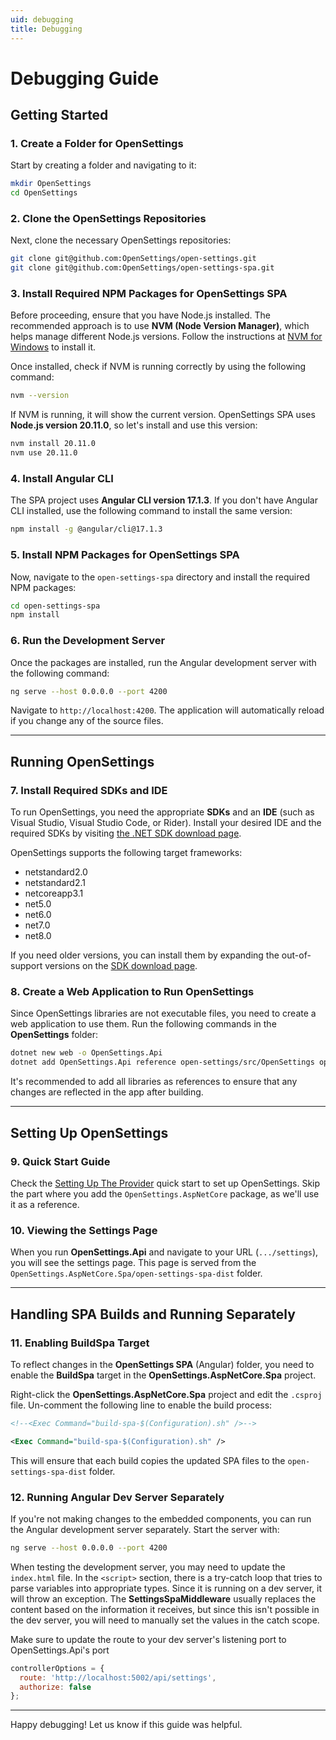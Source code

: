 ```yaml
---
uid: debugging
title: Debugging
---
```


# Debugging Guide

## Getting Started

### 1. Create a Folder for OpenSettings
Start by creating a folder and navigating to it:

```bash
mkdir OpenSettings
cd OpenSettings
```

### 2. Clone the OpenSettings Repositories
Next, clone the necessary OpenSettings repositories:

```bash
git clone git@github.com:OpenSettings/open-settings.git
git clone git@github.com:OpenSettings/open-settings-spa.git
```

### 3. Install Required NPM Packages for OpenSettings SPA
Before proceeding, ensure that you have Node.js installed. The recommended approach is to use **NVM (Node Version Manager)**, which helps manage different Node.js versions. Follow the instructions at [NVM for Windows](https://github.com/coreybutler/nvm-windows/releases) to install it.

Once installed, check if NVM is running correctly by using the following command:

```bash
nvm --version
```

If NVM is running, it will show the current version. OpenSettings SPA uses **Node.js version 20.11.0**, so let's install and use this version:

```bash
nvm install 20.11.0
nvm use 20.11.0
```

### 4. Install Angular CLI
The SPA project uses **Angular CLI version 17.1.3**. If you don't have Angular CLI installed, use the following command to install the same version:

```bash
npm install -g @angular/cli@17.1.3
```

### 5. Install NPM Packages for OpenSettings SPA
Now, navigate to the `open-settings-spa` directory and install the required NPM packages:

```bash
cd open-settings-spa
npm install
```

### 6. Run the Development Server
Once the packages are installed, run the Angular development server with the following command:

```bash
ng serve --host 0.0.0.0 --port 4200
```

Navigate to `http://localhost:4200`. The application will automatically reload if you change any of the source files.

---

## Running OpenSettings

### 7. Install Required SDKs and IDE
To run OpenSettings, you need the appropriate **SDKs** and an **IDE** (such as Visual Studio, Visual Studio Code, or Rider). Install your desired IDE and the required SDKs by visiting [the .NET SDK download page](https://dotnet.microsoft.com/en-us/download).

OpenSettings supports the following target frameworks:

- netstandard2.0
- netstandard2.1
- netcoreapp3.1
- net5.0
- net6.0
- net7.0
- net8.0

If you need older versions, you can install them by expanding the out-of-support versions on the [SDK download page](https://dotnet.microsoft.com/en-us/download/dotnet).

### 8. Create a Web Application to Run OpenSettings
Since OpenSettings libraries are not executable files, you need to create a web application to use them. Run the following commands in the **OpenSettings** folder:

```bash
dotnet new web -o OpenSettings.Api
dotnet add OpenSettings.Api reference open-settings/src/OpenSettings open-settings/src/OpenSettings.AspNetCore open-settings/src/OpenSettings.AspNetCore.Spa
```

It's recommended to add all libraries as references to ensure that any changes are reflected in the app after building.

---

## Setting Up OpenSettings

### 9. Quick Start Guide
Check the [Setting Up The Provider](quick-start-provider.md) quick start to set up OpenSettings. Skip the part where you add the `OpenSettings.AspNetCore` package, as we'll use it as a reference.

### 10. Viewing the Settings Page
When you run **OpenSettings.Api** and navigate to your URL (`.../settings`), you will see the settings page. This page is served from the `OpenSettings.AspNetCore.Spa/open-settings-spa-dist` folder.

---

## Handling SPA Builds and Running Separately

### 11. Enabling BuildSpa Target
To reflect changes in the **OpenSettings SPA** (Angular) folder, you need to enable the **BuildSpa** target in the **OpenSettings.AspNetCore.Spa** project.

Right-click the **OpenSettings.AspNetCore.Spa** project and edit the `.csproj` file. Un-comment the following line to enable the build process:

```xml
<!--<Exec Command="build-spa-$(Configuration).sh" />-->
```

```xml
<Exec Command="build-spa-$(Configuration).sh" />
```

This will ensure that each build copies the updated SPA files to the `open-settings-spa-dist` folder.

### 12. Running Angular Dev Server Separately
If you're not making changes to the embedded components, you can run the Angular development server separately. Start the server with:

```bash
ng serve --host 0.0.0.0 --port 4200
```

When testing the development server, you may need to update the `index.html` file. In the `<script>` section, there is a try-catch loop that tries to parse variables into appropriate types. Since it is running on a dev server, it will throw an exception. The **SettingsSpaMiddleware** usually replaces the content based on the information it receives, but since this isn't possible in the dev server, you will need to manually set the values in the catch scope.

Make sure to update the route to your dev server's listening port to OpenSettings.Api's port

```javascript
controllerOptions = {
  route: 'http://localhost:5002/api/settings',
  authorize: false
};
```

---

Happy debugging! Let us know if this guide was helpful.